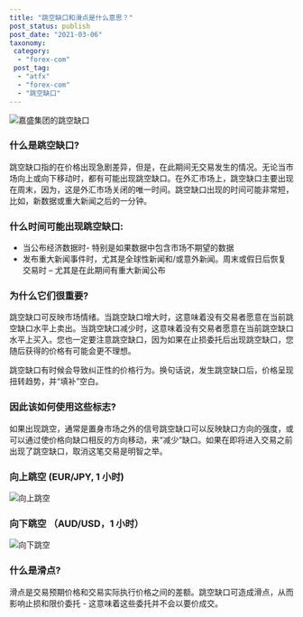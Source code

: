 ```yaml
---
title: "跳空缺口和滑点是什么意思？"
post_status: publish
post_date: "2021-03-06"
taxonomy:
 category:
  - "forex-com"
 post_tag:
  - "atfx"
  - "forex-com"
  - "跳空缺口"
---
```


![嘉盛集团的跳空缺口](https://cdn.fendou.la/tuoss/gap-slippage.png)

### 什么是跳空缺口?

跳空缺口指的在价格出现急剧差异，但是，在此期间无交易发生的情况。无论当市场向上或向下移动时，都有可能出现跳空缺口。在外汇市场上，跳空缺口主要出现在周末，因为，这是外汇市场关闭的唯一时间。跳空缺口出现的时间可能非常短，比如，新数据或重大新闻之后的一分钟。

### 什么时间可能出现跳空缺口:

- 当公布经济数据时- 特别是如果数据中包含市场不期望的数据
- 发布重大新闻事件时，尤其是全球性新闻和/或意外新闻。周末或假日后恢复交易时 – 尤其是在此期间有重大新闻公布

### 为什么它们很重要?

跳空缺口可反映市场情绪。当跳空缺口增大时，这意味着没有交易者愿意在当前跳空缺口水平上卖出。当跳空缺口减少时，这意味着没有交易者愿意在当前跳空缺口水平上买入。您也一定要注意跳空缺口，因为如果在止损委托后出现跳空缺口，您随后获得的价格有可能会更不理想。

跳空缺口有时候会导致纠正性的价格行为。换句话说，发生跳空缺口后，价格呈现扭转趋势，并“填补”空白。

### 因此该如何使用这些标志?

如果出现跳空，通常是置身市场之外的信号跳空缺口可以反映缺口方向的强度，或可以通过使价格向缺口相反的方向移动，来“减少”缺口。如果在即将进入交易之前出现了跳空缺口，取消这笔交易是明智之举。

### 向上跳空 (EUR/JPY, 1 小时)

![向上跳空](https://cdn.fendou.la/tuoss/UnderstandingMarketGaps.png)

### 向下跳空 （AUD/USD，1 小时）

![向下跳空](https://cdn.fendou.la/tuoss/UnderstandingMarketGapsAUDUSD.png)

### 什么是滑点?

滑点是交易预期价格和交易实际执行价格之间的差额。跳空缺口可造成滑点，从而影响止损和限价委托 - 这意味着这些委托并不会以要价成交。
